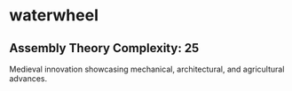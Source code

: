 # waterwheel

## Assembly Theory Complexity: 25
Medieval innovation showcasing mechanical, architectural, and agricultural advances.
